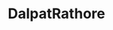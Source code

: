 ---
title: DalpatRathore
github: https://github.com/DalpatRathore
mode: dark
transition: 3s
archetype:
  - Little Bit of Everything
---
